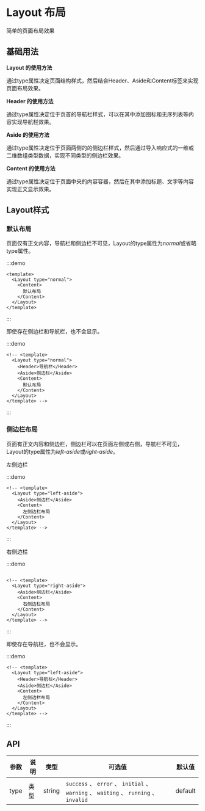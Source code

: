 # Layout 布局

简单的页面布局效果

## 基础用法

**Layout 的使用方法**

通过type属性决定页面结构样式，然后结合Header、Aside和Content标签来实现页面布局效果。

**Header 的使用方法**

通过type属性决定位于页首的导航栏样式，可以在其中添加图标和无序列表等内容实现导航栏效果。

**Aside 的使用方法**

通过type属性决定位于页面两侧的的侧边栏样式，然后通过导入响应式的一维或二维数组类型数据，实现不同类型的侧边栏效果。

**Content 的使用方法**

通过type属性决定位于页面中央的内容容器，然后在其中添加标题、文字等内容实现正文显示效果。

## Layout样式

### 默认布局

页面仅有正文内容，导航栏和侧边栏不可见，Layout的type属性为*normal*或省略type属性。

:::demo 

```vue
<template>
  <Layout type="normal">
    <Content>
      默认布局
    </Content>
  </Layout>
</template>
```
:::

即使存在侧边栏和导航栏，也不会显示。

:::demo 

```vue
<!-- <template>
  <Layout type="normal">
    <Header>导航栏</Header>
    <Aside>侧边栏</Aside>
    <Content>
      默认布局
    </Content>
  </Layout>
</template> -->
```
:::

### 侧边栏布局

页面有正文内容和侧边栏，侧边栏可以在页面左侧或右侧，导航栏不可见，Layout的type属性为*left-aside*或*right-aside*。

左侧边栏

:::demo 

```vue
<!-- <template>
  <Layout type="left-aside">
    <Aside>侧边栏</Aside>
    <Content>
      左侧边栏布局
    </Content>
  </Layout>
</template> -->
```
:::

右侧边栏

:::demo 

```vue

<!-- <template>
  <Layout type="right-aside">
    <Aside>侧边栏</Aside>
    <Content>
      右侧边栏布局
    </Content>
  </Layout>
</template> -->
```
:::

即使存在导航栏，也不会显示。

:::demo 

```vue
<!-- <template>
  <Layout type="left-aside">
    <Header>导航栏</Header>
    <Aside>侧边栏</Aside>
    <Content>
      左侧边栏布局
    </Content>
  </Layout>
</template> -->
```
:::

## API

| 参数 | 说明 | 类型   | 可选值                                                                                | 默认值  |
| ---- | ---- | ------ | ------------------------------------------------------------------------------------- | ------- |
| type | 类型 | string | `success` 、 `error` 、 `initial` 、 `warning` 、 `waiting` 、 `running` 、 `invalid` | default | 